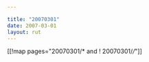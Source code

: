 ```yaml
---

title: "20070301"
date: 2007-03-01
layout: rut
---
```


[[!map pages="20070301/* and ! 20070301/*/*"]]
